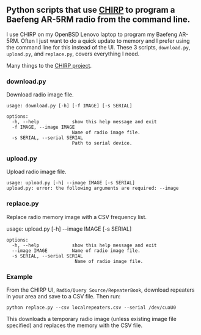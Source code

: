 ## Python scripts that use [CHIRP](https://github.com/kk7ds/chirp) to program a Baefeng AR-5RM radio from the command line.

I use CHIRP on my OpenBSD Lenovo laptop to program my Baefeng AR-5RM. Often I just want to do a quick update to memory and I prefer using the command line for this instead of the UI. These 3 scripts, `download.py`, `upload.py`, and `replace.py`, covers everything I need.

Many things to the [CHIRP project](https://www.chirpmyradio.com/projects/chirp/wiki/Home).

### download.py
Download radio image file.

    usage: download.py [-h] [-f IMAGE] [-s SERIAL]
    
    options:
      -h, --help            show this help message and exit
      -f IMAGE, --image IMAGE
                            Name of radio image file.
      -s SERIAL, --serial SERIAL
                            Path to serial device.

### upload.py
Upload radio image file.

    usage: upload.py [-h] --image IMAGE [-s SERIAL]
    upload.py: error: the following arguments are required: --image

### replace.py
Replace radio memory image with a CSV frequency list.

usage: upload.py [-h] --image IMAGE [-s SERIAL]

    options:
      -h, --help            show this help message and exit
      --image IMAGE         Name of radio image file.
      -s SERIAL, --serial SERIAL
                             Name of radio image file.

### Example
From the CHIRP UI, `Radio/Query Source/RepeaterBook`, download repeaters in your area and save to a CSV file. Then run:

    python replace.py --csv localrepeaters.csv --serial /dev/cuaU0

This downloads a temporary radio image (unless existing image file specified) and replaces the memory with the CSV file.

